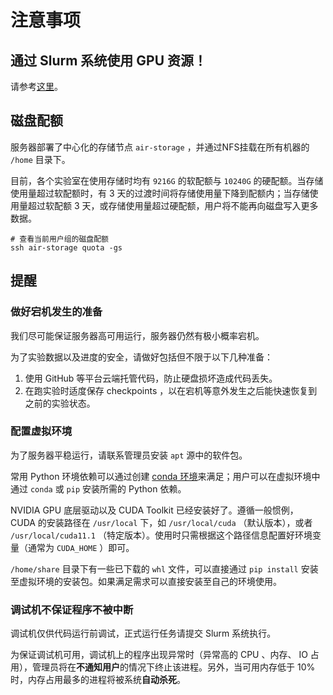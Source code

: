 # 注意事项

## 通过 Slurm 系统使用 GPU 资源！

请参考[这里](https://co1lin.github.io/AIR-Server-Doc/gpu/)。

## 磁盘配额

服务器部署了中心化的存储节点 `air-storage` ，并通过NFS挂载在所有机器的 `/home` 目录下。

目前，各个实验室在使用存储时均有 `9216G` 的软配额与 `10240G` 的硬配额。当存储使用量超过软配额时，有 3 天的过渡时间将存储使用量下降到配额内；当存储使用量超过软配额 3 天，或存储使用量超过硬配额，用户将不能再向磁盘写入更多数据。

```shell
# 查看当前用户组的磁盘配额
ssh air-storage quota -gs
```

## 提醒

### 做好宕机发生的准备

我们尽可能保证服务器高可用运行，服务器仍然有极小概率宕机。

为了实验数据以及进度的安全，请做好包括但不限于以下几种准备：

1. 使用 GitHub 等平台云端托管代码，防止硬盘损坏造成代码丢失。
2. 在跑实验时适度保存 checkpoints ，以在宕机等意外发生之后能快速恢复到之前的实验状态。

### 配置虚拟环境

为了服务器平稳运行，请联系管理员安装 `apt` 源中的软件包。

常用 Python 环境依赖可以通过创建 [conda 环境](conda)来满足；用户可以在虚拟环境中通过 `conda` 或 `pip` 安装所需的 Python 依赖。

NVIDIA GPU 底层驱动以及 CUDA Toolkit 已经安装好了。遵循一般惯例， CUDA 的安装路径在 `/usr/local` 下，如 `/usr/local/cuda` （默认版本），或者 `/usr/local/cuda11.1` （特定版本）。使用时只需根据这个路径信息配置好环境变量（通常为 `CUDA_HOME` ）即可。

 `/home/share` 目录下有一些已下载的 `whl` 文件，可以直接通过 `pip install` 安装至虚拟环境的安装包。如果满足需求可以直接安装至自己的环境使用。

### 调试机不保证程序不被中断

调试机仅供代码运行前调试，正式运行任务请提交 Slurm 系统执行。

为保证调试机可用，调试机上的程序出现异常时（异常高的 CPU 、内存、 IO 占用），管理员将在**不通知用户**的情况下终止该进程。另外，当可用内存低于 10% 时，内存占用最多的进程将被系统**自动杀死**。
